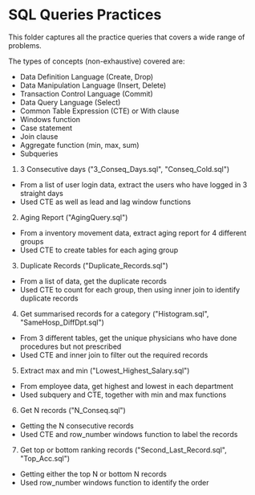# SQL Queries Practices

This folder captures all the practice queries that covers a wide range of problems.

The types of concepts (non-exhaustive) covered are:

- Data Definition Language (Create, Drop)
- Data Manipulation Language (Insert, Delete)
- Transaction Control Language (Commit)
- Data Query Language (Select)
- Common Table Expression (CTE) or With clause
- Windows function  
- Case statement
- Join clause
- Aggregate function (min, max, sum)
- Subqueries

1. 3 Consecutive days ("3_Conseq_Days.sql", "Conseq_Cold.sql")
  - From a list of user login data, extract the users who have logged in 3 straight days
  - Used CTE as well as lead and lag window functions

2. Aging Report ("AgingQuery.sql")
  - From a inventory movement data, extract aging report for 4 different groups
  - Used CTE to create tables for each aging group

3. Duplicate Records ("Duplicate_Records.sql")
  - From a list of data, get the duplicate records
  - Used CTE to count for each group, then using inner join to identify duplicate records

4. Get summarised records for a category ("Histogram.sql", "SameHosp_DiffDpt.sql")
  - From 3 different tables, get the unique physicians who have done procedures but not prescribed
  - Used CTE and inner join to filter out the required records

5. Extract max and min ("Lowest_Highest_Salary.sql")
  - From employee data, get highest and lowest in each department
  - Used subquery and CTE, together with min and max functions

6. Get N records ("N_Conseq.sql")
  - Getting the N consecutive records
  - Used CTE and row_number windows function to label the records

7. Get top or bottom ranking records ("Second_Last_Record.sql", "Top_Acc.sql")
  - Getting either the top N or bottom N records
  - Used row_number windows function to identify the order
